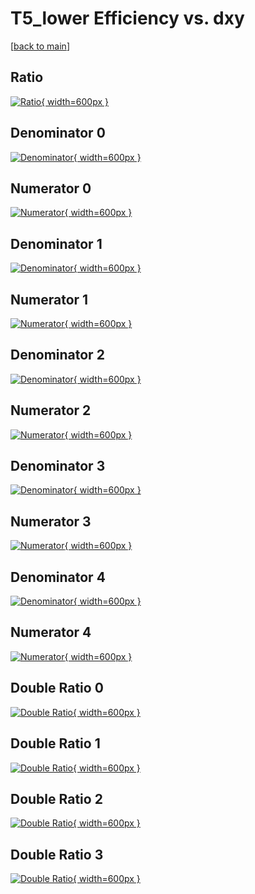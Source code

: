# T5_lower Efficiency vs. dxy

[[back to main](./)]



## Ratio

[![Ratio](../mtv/var/T5_lower_loweta_0_1_eff_dxy.png){ width=600px }](../mtv/var/T5_lower_loweta_0_1_eff_dxy.pdf)

## Denominator 0

[![Denominator](../mtv/den/T5_lower_loweta_0_1_eff_dxy_den0.png){ width=600px }](../mtv/den/T5_lower_loweta_0_1_eff_dxy_den0.pdf)

## Numerator 0

[![Numerator](../mtv/num/T5_lower_loweta_0_1_eff_dxy_num0.png){ width=600px }](../mtv/num/T5_lower_loweta_0_1_eff_dxy_num0.pdf)

## Denominator 1

[![Denominator](../mtv/den/T5_lower_loweta_0_1_eff_dxy_den1.png){ width=600px }](../mtv/den/T5_lower_loweta_0_1_eff_dxy_den1.pdf)

## Numerator 1

[![Numerator](../mtv/num/T5_lower_loweta_0_1_eff_dxy_num1.png){ width=600px }](../mtv/num/T5_lower_loweta_0_1_eff_dxy_num1.pdf)

## Denominator 2

[![Denominator](../mtv/den/T5_lower_loweta_0_1_eff_dxy_den2.png){ width=600px }](../mtv/den/T5_lower_loweta_0_1_eff_dxy_den2.pdf)

## Numerator 2

[![Numerator](../mtv/num/T5_lower_loweta_0_1_eff_dxy_num2.png){ width=600px }](../mtv/num/T5_lower_loweta_0_1_eff_dxy_num2.pdf)

## Denominator 3

[![Denominator](../mtv/den/T5_lower_loweta_0_1_eff_dxy_den3.png){ width=600px }](../mtv/den/T5_lower_loweta_0_1_eff_dxy_den3.pdf)

## Numerator 3

[![Numerator](../mtv/num/T5_lower_loweta_0_1_eff_dxy_num3.png){ width=600px }](../mtv/num/T5_lower_loweta_0_1_eff_dxy_num3.pdf)

## Denominator 4

[![Denominator](../mtv/den/T5_lower_loweta_0_1_eff_dxy_den4.png){ width=600px }](../mtv/den/T5_lower_loweta_0_1_eff_dxy_den4.pdf)

## Numerator 4

[![Numerator](../mtv/num/T5_lower_loweta_0_1_eff_dxy_num4.png){ width=600px }](../mtv/num/T5_lower_loweta_0_1_eff_dxy_num4.pdf)

## Double Ratio 0

[![Double Ratio](../mtv/ratio/T5_lower_loweta_0_1_eff_dxy_ratio0.png){ width=600px }](../mtv/ratio/T5_lower_loweta_0_1_eff_dxy_ratio0.pdf)

## Double Ratio 1

[![Double Ratio](../mtv/ratio/T5_lower_loweta_0_1_eff_dxy_ratio1.png){ width=600px }](../mtv/ratio/T5_lower_loweta_0_1_eff_dxy_ratio1.pdf)

## Double Ratio 2

[![Double Ratio](../mtv/ratio/T5_lower_loweta_0_1_eff_dxy_ratio2.png){ width=600px }](../mtv/ratio/T5_lower_loweta_0_1_eff_dxy_ratio2.pdf)

## Double Ratio 3

[![Double Ratio](../mtv/ratio/T5_lower_loweta_0_1_eff_dxy_ratio3.png){ width=600px }](../mtv/ratio/T5_lower_loweta_0_1_eff_dxy_ratio3.pdf)

